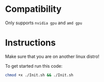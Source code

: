# Compatibility
Only supports ``nvidia gpu`` and ``amd gpu``

# Instructions
Make sure that you are on another linux distro!

To get started run this code:
```bash
chmod +x ./Init.sh && ./Init.sh

